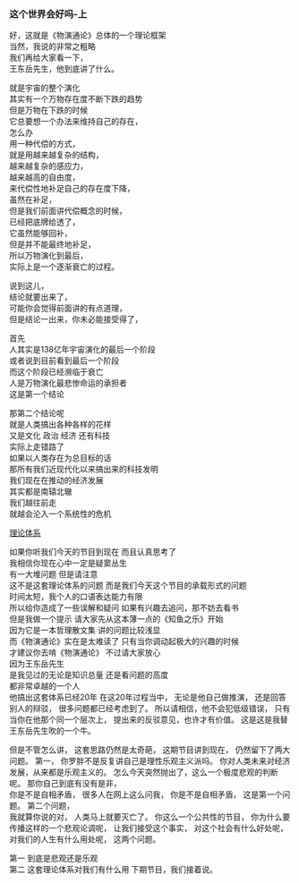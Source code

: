 ### 这个世界会好吗-上
好，这就是《物演通论》总体的一个理论框架  
当然，我说的非常之粗略  
我们再给大家看一下，  
王东岳先生，他到底讲了什么。  

就是宇宙的整个演化  
其实有一个万物存在度不断下跌的趋势  
但是万物在下跌的时候  
它总要想一个办法来维持自己的存在，  
怎么办  
用一种代偿的方式，  
就是用越来越复杂的结构，  
越来越复杂的感应力，  
越来越高的自由度，  
来代偿性地补足自己的存在度下降，  
虽然在补足，  
但是我们前面讲代偿概念的时候，  
已经把底牌给透了，  
它虽然能够回补，  
但是并不能最终地补足，  
所以万物演化到最后，  
实际上是一个逐渐衰亡的过程。  

说到这儿，  
结论就要出来了，  
可能你会觉得前面讲的有点道理，  
但是结论一出来，你未必能接受得了，  

首先  
人其实是138亿年宇宙演化的最后一个阶段  
或者说到目前看到最后一个阶段  
而这个阶段已经濒临于衰亡  
人是万物演化最悲惨命运的承担者  
这是第一个结论  

那第二个结论呢  
就是人类搞出各种各样的花样  
又是文化  政治  经济  还有科技  
实际上走错路了  
如果以人类存在为总目标的话  
那所有我们近现代化以来搞出来的科技发明  
我们现在在推动的经济发展  
其实都是南辕北辙  
我们越往前走  
就越会沦入一个系统性的危机  



[理论体系]()

如果你听我们今天的节目到现在
而且认真思考了  
我相信你现在心中一定是疑窦丛生  
有一大堆问题
但是请注意  
这不是这套理论体系的问题
而是我们今天这个节目的承载形式的问题   
时间太短，我个人的口语表达能力有限  
所以给你造成了一些误解和疑问
如果有兴趣去追问，那不妨去看书  
但是我做一个提示
请大家先从这本薄一点的《知鱼之乐》开始  
因为它是一本哲理散文集
讲的问题比较浅显  
而《物演通论》实在是太难读了
只有当你调动起极大的兴趣的时候  
才建议你去啃《物演通论》
不过请大家放心  
因为王东岳先生  
是我见过的无论是知识总量
还是看问题的高度  
都非常卓越的一个人  
他搞出这套体系已经20年
在这20年过程当中，
无论是他自己做推演，
还是回答别人的辩驳，
很多问题都已经考虑到了。
所以请相信，他不会犯低级错误，
只有当你在他那个同一个层次上，
提出来的反驳意见，也许才有价值。
这是这是我替王东岳先生吹的一个牛。

但是不管怎么讲，
这套思路仍然是太奇葩，
这期节目讲到现在，
仍然留下了两大问题。
第一，
你罗胖不是反复讲自己是理性乐观主义派吗。
你对人类未来对经济发展，从来都是乐观主义的。
怎么今天突然抛出了，这么一个极度悲观的判断呢。
那你自己到底有没有是非，  
你是不是自相矛盾，
很多人在网上这么问我，
你是不是自相矛盾，
这是第一个问题。
第二个问题，  
我就算你说的对，
人类马上就要灭亡了。
你这么一个公共性的节目，
你为什么要传播这样的一个悲观论调呢，
让我们接受这个事实，
对这个社会有什么好处呢，
对我们的人生有什么用处呢，
这两个问题。

第一  到底是悲观还是乐观  
第二  这套理论体系对我们有什么用
下期节目，我们接着说。  

